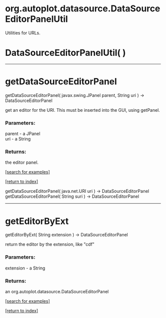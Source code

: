 # org.autoplot.datasource.DataSourceEditorPanelUtil

Utilities for URLs.

# DataSourceEditorPanelUtil( )


***
<a name="getDataSourceEditorPanel"></a>
# getDataSourceEditorPanel
getDataSourceEditorPanel( javax.swing.JPanel parent, String uri ) &rarr; DataSourceEditorPanel

get an editor for the URI.  This must be inserted into the GUI, using getPanel.

### Parameters:
parent - a JPanel
<br>uri - a String

### Returns:
the editor panel.

<a href="https://github.com/autoplot/dev/search?q=getDataSourceEditorPanel&unscoped_q=getDataSourceEditorPanel">[search for examples]</a>

<a href="https://github.com/autoplot/documentation/blob/master/javadoc/index-all.md">[return to index]</a>

getDataSourceEditorPanel( java.net.URI uri ) &rarr; DataSourceEditorPanel<br>
getDataSourceEditorPanel( String suri ) &rarr; DataSourceEditorPanel<br>
***
<a name="getEditorByExt"></a>
# getEditorByExt
getEditorByExt( String extension ) &rarr; DataSourceEditorPanel

return the editor by the extension, like "cdf"

### Parameters:
extension - a String

### Returns:
an org.autoplot.datasource.DataSourceEditorPanel


<a href="https://github.com/autoplot/dev/search?q=getEditorByExt&unscoped_q=getEditorByExt">[search for examples]</a>

<a href="https://github.com/autoplot/documentation/blob/master/javadoc/index-all.md">[return to index]</a>

